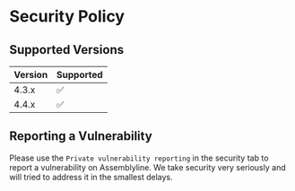 # Security Policy

## Supported Versions

| Version | Supported          |
| ------- | ------------------ |
| 4.3.x   | :white_check_mark: |
| 4.4.x   | :white_check_mark: |

## Reporting a Vulnerability

Please use the `Private vulnerability reporting` in the security tab to report a vulnerability on Assemblyline.
We take security very seriously and will tried to address it in the smallest delays.
